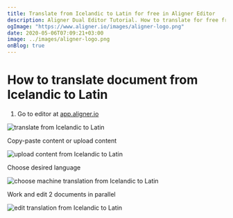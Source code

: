 ```yaml
---
title: Translate from Icelandic to Latin for free in Aligner Editor
description: Aligner Dual Editor Tutorial. How to translate for free from Icelandic to Latin. Aligner is multilingual document management platform. 
ogImage: "https://www.aligner.io/images/aligner-logo.png"
date: 2020-05-06T07:09:21+03:00
image: ../images/aligner-logo.png
onBlog: true
---
```


# How to translate document from Icelandic to Latin

1. Go to editor at [app.aligner.io](https://app.aligner.io "Aligner App web page")

![translate from Icelandic to Latin](../aligner-blank-editor.png "translate from Icelandic to Latin")

Copy-paste content or upload content

![upload content from Icelandic to Latin](../aligner-uploaded-document.png "upload content from Icelandic to Latin")

Choose desired language

![choose machine translation from Icelandic to Latin](../aligner-language-dropdown.png "choose machine translation from Icelandic to Latin")

Work and edit 2 documents in parallel

![edit translation from Icelandic to Latin](../aligner-double-sitded-editor.png "edit translation from Icelandic to Latin")


